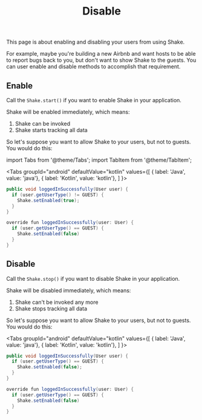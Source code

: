 ﻿---
id: disable
title: Disable
---
This page is about enabling and disabling your users from using Shake.

For example, maybe you're building a new Airbnb and want hosts to be able to report bugs back to you, 
but don't want to show Shake to the guests. You can user enable and disable methods to accomplish that requirement.

## Enable
Call the `Shake.start()` if you want to enable Shake in your application.

Shake will be enabled immediately, which means:
1. Shake can be invoked
1. Shake starts tracking all data

So let's suppose you want to allow Shake to your users, but not to guests. You would do this: 

import Tabs from '@theme/Tabs';
import TabItem from '@theme/TabItem';

<Tabs
  groupId="android"
  defaultValue="kotlin"
  values={[
    { label: 'Java', value: 'java'},
    { label: 'Kotlin', value: 'kotlin'},
  ]
}>

<TabItem value="java">

```java {3} title="App.java"
public void loggedInSuccessfully(User user) {
  if (user.getUserType() != GUEST) {
    Shake.setEnabled(true);
  }
}
```

</TabItem>

<TabItem value="kotlin">

```java {3} title="App.kt"
override fun loggedInSuccessfully(user: User) {
  if (user.getUserType() == GUEST) {
    Shake.setEnabled(false)
  }
}
```

</TabItem>
</Tabs>
  

## Disable
Call the `Shake.stop()` if you want to disable Shake in your application.
 
Shake will be disabled immediately, which means:
1. Shake can't be invoked any more
1. Shake stops tracking all data

So let's suppose you want to allow Shake to your users, but not to guests. You would do this: 

<Tabs
  groupId="android"
  defaultValue="kotlin"
  values={[
    { label: 'Java', value: 'java'},
    { label: 'Kotlin', value: 'kotlin'},
  ]
}>

<TabItem value="java">

```java {3} title="App.java"
public void loggedInSuccessfully(User user) {
  if (user.getUserType() == GUEST) {
    Shake.setEnabled(false);
  }
}
```

</TabItem>

<TabItem value="kotlin">

```java {3} title="App.kt"
override fun loggedInSuccessfully(user: User) {
  if (user.getUserType() == GUEST) {
    Shake.setEnabled(false)
  }
}
```

</TabItem>
</Tabs>
              
